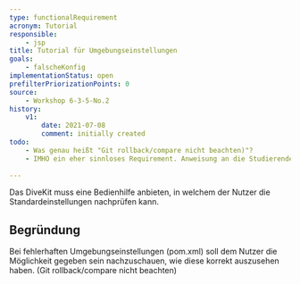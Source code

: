 ```yaml
---
type: functionalRequirement
acronym: Tutorial
responsible: 
    - jsp
title: Tutorial für Umgebungseinstellungen
goals: 
    - falscheKonfig
implementationStatus: open
prefilterPriorizationPoints: 0
source:
    - Workshop 6-3-5-No.2
history:
    v1:
        date: 2021-07-08
        comment: initially created
todo: 
    - Was genau heißt "Git rollback/compare nicht beachten)"?
    - IMHO ein eher sinnloses Requirement. Anweisung an die Studierenden bzgl. pom.xml ist GANZ einfach - "Finger weg" 
    
---
```


Das DiveKit muss eine Bedienhilfe anbieten, in welchem der Nutzer die Standardeinstellungen nachprüfen kann.

## Begründung

Bei fehlerhaften Umgebungseinstellungen (pom.xml) soll dem Nutzer die Möglichkeit gegeben sein nachzuschauen, wie diese korrekt auszusehen haben.
(Git rollback/compare nicht beachten)
